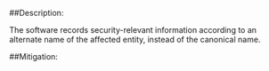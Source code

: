 ##Description:

The software records security-relevant information according to an alternate name of the affected entity, instead of the canonical name.



##Mitigation:
